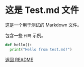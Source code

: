 # 这是 Test.md 文件

这是一个用于测试的 Markdown 文件。

包含一些 `代码` 示例。

```python
def hello():
  print("Hello from test.md!")
```

[返回 README](#README.md)